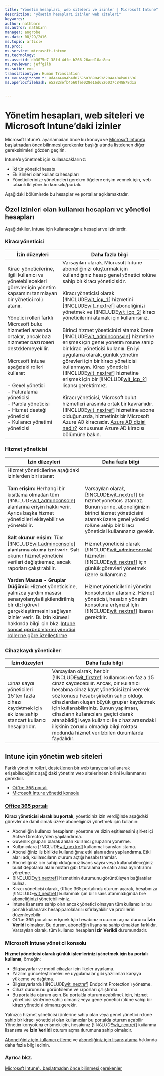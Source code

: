 ```yaml
---
title: "Yönetim hesapları, web siteleri ve izinler | Microsoft Intune"
description: "yönetim hesapları izinler web siteleri"
keywords: 
author: nathbarn
ms.author: nathbarn
manager: angrobe
ms.date: 08/29/2016
ms.topic: article
ms.prod: 
ms.service: microsoft-intune
ms.technology: 
ms.assetid: db3075e7-38fd-4dfe-b266-26aed10ac8ea
ms.reviewer: jeffgilb
ms.suite: ems
translationtype: Human Translation
ms.sourcegitcommit: 9d44a6494bed0758b9768045bd204ea0eb481636
ms.openlocfilehash: e5282defb4560fee028e16d6526037c848678d1a


---
```


# <a name="administrative-accounts-websites-and-permissions-in-microsoft-intune"></a>Yönetim hesapları, web siteleri ve Microsoft Intune’daki izinler

Microsoft Intune’u ayarlamadan önce bu konuyu ve [Microsoft Intune’u başlatmadan önce bilinmesi gerekenler](what-to-know-before-you-start-microsoft-intune.md) başlığı altında listelenen diğer gereksinimleri gözden geçirin.

Intune’u yönetmek için kullanacaklarınız:
- İki tür yönetici hesabı
- Ek izinleri olan kullanıcı hesapları
- Yöneticilerinize yönetmeleri gereken öğelere erişim vermek için, web tabanlı iki yönetim konsolu/portalı.

Aşağıdaki bölümlerde bu hesaplar ve portallar açıklamaktadır.

## <a name="administrator-accounts-and-user-accounts-with-special-permissions"></a>Özel izinleri olan kullanıcı hesapları ve yönetici hesapları

Aşağıdakiler, Intune için kullanacağınız hesaplar ve izinlerdir.

### <a name="tenant-administrator"></a>Kiracı yöneticisi
|İzin düzeyleri|Daha fazla bilgi|
|--------------------------|-------------------------|
|Kiracı yöneticilerine, ilgili kullanıcı ve yönetebilecekleri görevler için yönetim kapsamını tanımlayan bir yönetici rolü atanır.<br /><br />Yönetici rolleri farklı Microsoft bulut hizmetleri arasında ortaktır, ancak bazı hizmetler bazı rolleri desteklemeyebilir.<br /><br /> Microsoft Intune aşağıdaki rolleri kullanır:<br /><br />- Genel yönetici<br />- Faturalama yöneticisi<br />- Parola yöneticisi<br />- Hizmet desteği yöneticisi<br />- Kullanıcı yönetimi yöneticisi|Varsayılan olarak, Microsoft Intune aboneliğinizi oluşturmak için kullandığınız hesap genel yönetici rolüne sahip bir kiracı yöneticisidir.<br /></br>  Kiracı yöneticisi olarak [!INCLUDE[wit_icp_1](../includes/wit_icp_1_md.md)] hizmetini [!INCLUDE[wit_nextref](../includes/wit_nextref_md.md)] aboneliğinizi yönetmek ve [!INCLUDE[wit_icp_2](../includes/wit_icp_2_md.md)] kiracı yöneticilerini atamak için kullanırsınız.<br /><br />Birinci hizmet yöneticinizi atamak üzere [!INCLUDE[wit_adminconsole](../includes/wit_adminconsole_md.md)] hizmetine erişmek için genel yönetim rolüne sahip bir kiracı yöneticisi kullanın. En iyi uygulama olarak, günlük yönetim görevleri için bir kiracı yöneticisi kullanmayın. Kiracı yöneticisi [!INCLUDE[wit_nextref](../includes/wit_nextref_md.md)] hizmetine erişmek için bir [!INCLUDE[wit_icp_2](../includes/wit_icp_2_md.md)] lisansı gerektirmez.<br /><br />Kiracı yöneticisi, Microsoft bulut hizmetleri arasında ortak bir kavramıdır. [!INCLUDE[wit_nextref](../includes/wit_nextref_md.md)] hizmetine abone olduğunuzda, hizmetiniz bir Microsoft Azure AD kiracısıdır. [Azure AD dizini nedir?](http://technet.microsoft.com/library/jj573650.aspx) konusunun Azure AD kiracısı bölümüne bakın.|


### <a name="service-administrator"></a>Hizmet yöneticisi
|İzin düzeyleri|Daha fazla bilgi|
|--------------------------|-------------------------|
|Hizmet yöneticilerine aşağıdaki izinlerden biri atanır:<br /><br />**Tam erişim:** Herhangi bir kısıtlama olmadan tüm [!INCLUDE[wit_adminconsole](../includes/wit_adminconsole_md.md)] alanlarına erişim hakkı verir. Ayrıca başka hizmet yöneticileri ekleyebilir ve yönetebilir.<br /><br />**Salt okunur erişim**: Tüm [!INCLUDE[wit_adminconsole](../includes/wit_adminconsole_md.md)] alanlarına okuma izni verir. Salt okunur hizmet yöneticisi verileri değiştiremez, ancak raporları çalıştırabilir.<br /><br />**Yardım Masası - Gruplar Düğümü**: Hizmet yöneticisine, yalnızca yardım masası senaryolarıyla ilişkilendirilmiş bir dizi görevi gerçekleştirmesini sağlayan izinler verir. Bu izin kümesi hakkında bilgi için bkz. [Intune konsol görünümlerini yönetici rollerine göre özelleştirme](/intune/deploy-use/control-what-admins-can-see-in-the-microsoft-intune-admin-console).|Varsayılan olarak, [!INCLUDE[wit_nextref](../includes/wit_nextref_md.md)] bir hizmet yöneticisi atamaz. Bunun yerine, aboneliğinizin birinci hizmet yöneticisini atamak üzere genel yönetici rolüne sahip bir kiracı yöneticisi kullanmanız gerekir. </br></br> Hizmet yöneticisi olarak [!INCLUDE[wit_adminconsole](../includes/wit_adminconsole_md.md)] hizmetini [!INCLUDE[wit_nextref](../includes/wit_nextref_md.md)] için günlük görevleri yönetmek üzere kullanırsınız.<br /><br />Hizmet yöneticilerini yönetim konsolundan atarsınız. Hizmet yöneticisi, hesabın yönetim konsoluna erişmesi için [!INCLUDE[wit_nextref](../includes/wit_nextref_md.md)] lisansı gerektirir.|



### <a name="device-enrollment-managers"></a>Cihaz kaydı yöneticileri
|İzin düzeyleri|Daha fazla bilgi|
|--------------------------|-------------------------|
|Cihaz kaydı yöneticileri 15'ten fazla cihazı kaydetmek için ek izne sahip standart kullanıcı hesaplarıdır.|Varsayılan olarak, her bir [!INCLUDE[wit_firstref](../includes/wit_firstref_md.md)] kullanıcısı en fazla 15 cihaz kaydedebilir. Ancak, bir kullanıcı hesabına cihaz kayıt yöneticisi izni vererek söz konusu hesabı şirketin sahip olduğu cihazlardan oluşan büyük gruplar kaydetmek için kullanabilirsiniz. Bunun yapılması, cihazların kullanıcılara geçici olarak atanabildiği veya kullanıcı ile cihaz arasındaki ilişkinin zorunlu olmadığı bilgi noktası modunda hizmet verilebilen durumlarda faydalıdır.|


## <a name="administrative-websites-for-intune"></a>Intune için yönetim web siteleri
 Farklı yönetim rolleri, [desteklenen bir web tarayıcısı](supported-web-browsers.md) kullanarak erişebileceğiniz aşağıdaki yönetim web sitelerinden birini kullanmanızı gerektirir.

- [Office 365 portalı](http://go.microsoft.com/fwlink/p/?LinkId=698854)
- [Microsoft Intune yönetici konsolu](https://admin.manage.microsoft.com/)

### <a name="office-365-portalhttpgomicrosoftcomfwlinkplinkid698854"></a>[Office 365 portalı](http://go.microsoft.com/fwlink/p/?LinkId=698854)

**Kiracı yöneticisi olarak bu portalı**, yöneticiniz izin verdiğinde aşağıdaki görevler de dahil olmak üzere aboneliğinizi yönetmek için kullanın:

- Aboneliğin kullanıcı hesaplarını yönetme ve dizin eşitlemesini şirket içi Active Directory'den yapılandırma.
- Güvenlik grupları olarak anılan kullanıcı gruplarını yönetme.
- Kullanıcılara [!INCLUDE[wit_nextref](../includes/wit_nextref_md.md)] kullanma lisansları atama.
- Aboneliğiniz ile birlikte kullandığınız etki alanı adını yapılandırma. Etki alanı adı, kullanıcıların oturum açtığı hesabı tanımlar.
- Aboneliğiniz için sahip olduğunuz lisans sayısı veya kullanabileceğiniz bulut depolama alanı miktarı gibi faturalama ve satın alma ayrıntılarını yönetme.
- [!INCLUDE[wit_nextref](../includes/wit_nextref_md.md)] hizmetinin durumunu görüntüleyen bağlantılar bulma.
- Kiracı yöneticisi olarak, Office 365 portalında oturum açarak, hesabınıza [!INCLUDE[wit_nextref](../includes/wit_nextref_md.md)] kullanmak için bir lisans atanmadığında bile aboneliğinizi yönetebilirsiniz.
- Intune lisansına sahip olan ancak yönetici olmayan tüm kullanıcılar bu portalı kullanarak hesap parolalarını sıfırlayabilir ve profillerini düzenleyebilir.
- Office 365 portalına erişmek için hesabınızın oturum açma durumu **İzin Verildi** olmalıdır. Bu durum, aboneliğin lisansına sahip olmaktan farklıdır. Varsayılan olarak, tüm kullanıcı hesapları **İzin Verildi** durumundadır.


### <a name="microsoft-intune-administrator-consolehttpsadminmanagemicrosoftcom"></a>[Microsoft Intune yönetici konsolu](https://admin.manage.microsoft.com/)

**Hizmet yöneticisi olarak günlük işlemlerinizi yönetmek için bu portalı kullanın**, örneğin:

- Bilgisayarlar ve mobil cihazlar için ilkeler ayarlama.
- Yazılım güncelleştirmeleri ve uygulamalar gibi yazılımları karşıya yükleme ve dağıtma.
- Bilgisayarlarda [!INCLUDE[wit_nextref](../includes/wit_nextref_md.md)] Endpoint Protection'ı yönetme.
- Cihaz durumunu görüntüleme ve raporları çalıştırma.
- Bu portalda oturum açın. Bu portalda oturum açabilmek için, hizmet yöneticisi izinlerine sahip olmanız veya genel yönetici rolüne sahip bir kiracı yöneticisi olmanız gerekir.


Yalnızca hizmet yöneticisi izinlerine sahip olan veya genel yönetici rolüne sahip bir kiracı yöneticisi olan kullanıcılar bu portalda oturum açabilir. Yönetim konsoluna erişmek için, hesabınız [!INCLUDE[wit_nextref](../includes/wit_nextref_md.md)] kullanma lisansına ve **İzin Verildi** oturum açma durumuna sahip olmalıdır.

[Aboneliğiniz için kullanıcı ekleme](start-with-a-paid-subscription-to-microsoft-intune-step-3.md) ve [aboneliğiniz için lisans atama](start-with-a-paid-subscription-to-microsoft-intune-step-4.md) hakkında daha fazla bilgi edinin.

 ### <a name="see-also"></a>Ayrıca bkz.
 [Microsoft Intune'u başlatmadan önce bilinmesi gerekenler](what-to-know-before-you-start-microsoft-intune.md)



<!--HONumber=Nov16_HO2-->


